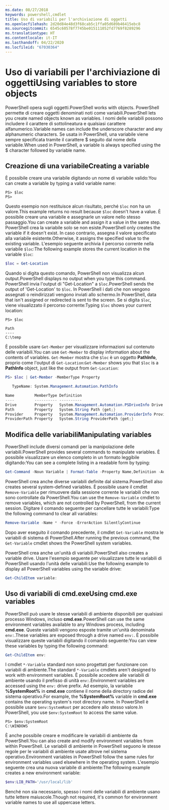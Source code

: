 ```yaml
---
ms.date: 08/27/2018
keywords: powershell,cmdlet
title: Uso di variabili per l'archiviazione di oggetti
ms.openlocfilehash: 2d20d84e48d3f68cab5c1ffa05d689b46415ebc8
ms.sourcegitcommit: 6545c60578f7745be015111052fd7769f8289296
ms.translationtype: HT
ms.contentlocale: it-IT
ms.lasthandoff: 04/22/2020
ms.locfileid: "67030364"
---
```

# <a name="using-variables-to-store-objects"></a><span data-ttu-id="44a3b-103">Uso di variabili per l'archiviazione di oggetti</span><span class="sxs-lookup"><span data-stu-id="44a3b-103">Using variables to store objects</span></span>

<span data-ttu-id="44a3b-104">PowerShell opera sugli oggetti.</span><span class="sxs-lookup"><span data-stu-id="44a3b-104">PowerShell works with objects.</span></span> <span data-ttu-id="44a3b-105">PowerShell permette di creare oggetti denominati noti come variabili.</span><span class="sxs-lookup"><span data-stu-id="44a3b-105">PowerShell lets you create named objects known as variables.</span></span>
<span data-ttu-id="44a3b-106">I nomi delle variabili possono includere il carattere di sottolineatura e qualsiasi carattere alfanumerico.</span><span class="sxs-lookup"><span data-stu-id="44a3b-106">Variable names can include the underscore character and any alphanumeric characters.</span></span> <span data-ttu-id="44a3b-107">Se usata in PowerShell, una variabile viene sempre specificata tramite il carattere \$ seguito dal nome della variabile.</span><span class="sxs-lookup"><span data-stu-id="44a3b-107">When used in PowerShell, a variable is always specified using the \$ character followed by variable name.</span></span>

## <a name="creating-a-variable"></a><span data-ttu-id="44a3b-108">Creazione di una variabile</span><span class="sxs-lookup"><span data-stu-id="44a3b-108">Creating a variable</span></span>

<span data-ttu-id="44a3b-109">È possibile creare una variabile digitando un nome di variabile valido:</span><span class="sxs-lookup"><span data-stu-id="44a3b-109">You can create a variable by typing a valid variable name:</span></span>

```
PS> $loc
PS>
```

<span data-ttu-id="44a3b-110">Questo esempio non restituisce alcun risultato, perché `$loc` non ha un valore.</span><span class="sxs-lookup"><span data-stu-id="44a3b-110">This example returns no result because `$loc` doesn't have a value.</span></span> <span data-ttu-id="44a3b-111">È possibile creare una variabile e assegnarle un valore nello stesso passaggio.</span><span class="sxs-lookup"><span data-stu-id="44a3b-111">You can create a variable and assign it a value in the same step.</span></span> <span data-ttu-id="44a3b-112">PowerShell crea la variabile solo se non esiste.</span><span class="sxs-lookup"><span data-stu-id="44a3b-112">PowerShell only creates the variable if it doesn't exist.</span></span>
<span data-ttu-id="44a3b-113">In caso contrario, assegna il valore specificato alla variabile esistente.</span><span class="sxs-lookup"><span data-stu-id="44a3b-113">Otherwise, it assigns the specified value to the existing variable.</span></span> <span data-ttu-id="44a3b-114">L'esempio seguente archivia il percorso corrente nella variabile `$loc`:</span><span class="sxs-lookup"><span data-stu-id="44a3b-114">The following example stores the current location in the variable `$loc`:</span></span>

```powershell
$loc = Get-Location
```

<span data-ttu-id="44a3b-115">Quando si digita questo comando, PowerShell non visualizza alcun output.</span><span class="sxs-lookup"><span data-stu-id="44a3b-115">PowerShell displays no output when you type this command.</span></span> <span data-ttu-id="44a3b-116">PowerShell invia l'output di "Get-Location" a `$loc`.</span><span class="sxs-lookup"><span data-stu-id="44a3b-116">PowerShell sends the output of 'Get-Location' to `$loc`.</span></span> <span data-ttu-id="44a3b-117">In PowerShell i dati che non vengono assegnati o reindirizzati vengono inviati allo schermo.</span><span class="sxs-lookup"><span data-stu-id="44a3b-117">In PowerShell, data that isn't assigned or redirected is sent to the screen.</span></span> <span data-ttu-id="44a3b-118">Se si digita `$loc`, viene visualizzato il percorso corrente:</span><span class="sxs-lookup"><span data-stu-id="44a3b-118">Typing `$loc` shows your current location:</span></span>

```
PS> $loc

Path
----
C:\temp
```

<span data-ttu-id="44a3b-119">È possibile usare `Get-Member` per visualizzare informazioni sul contenuto delle variabili.</span><span class="sxs-lookup"><span data-stu-id="44a3b-119">You can use `Get-Member` to display information about the contents of variables.</span></span> <span data-ttu-id="44a3b-120">`Get-Member` mostra che `$loc` è un oggetto **PathInfo**, proprio come l'output di `Get-Location`:</span><span class="sxs-lookup"><span data-stu-id="44a3b-120">`Get-Member` shows you that `$loc` is a **PathInfo** object, just like the output from `Get-Location`:</span></span>

```powershell
PS> $loc | Get-Member -MemberType Property

   TypeName: System.Management.Automation.PathInfo

Name         MemberType Definition
----         ---------- ----------
Drive        Property   System.Management.Automation.PSDriveInfo Drive {get;}
Path         Property   System.String Path {get;}
Provider     Property   System.Management.Automation.ProviderInfo Provider {...
ProviderPath Property   System.String ProviderPath {get;}
```

## <a name="manipulating-variables"></a><span data-ttu-id="44a3b-121">Modifica delle variabili</span><span class="sxs-lookup"><span data-stu-id="44a3b-121">Manipulating variables</span></span>

<span data-ttu-id="44a3b-122">PowerShell include diversi comandi per la manipolazione delle variabili.</span><span class="sxs-lookup"><span data-stu-id="44a3b-122">PowerShell provides several commands to manipulate variables.</span></span> <span data-ttu-id="44a3b-123">È possibile visualizzare un elenco completo in un formato leggibile digitando:</span><span class="sxs-lookup"><span data-stu-id="44a3b-123">You can see a complete listing in a readable form by typing:</span></span>

```powershell
Get-Command -Noun Variable | Format-Table -Property Name,Definition -AutoSize -Wrap
```

<span data-ttu-id="44a3b-124">PowerShell crea anche diverse variabili definite dal sistema.</span><span class="sxs-lookup"><span data-stu-id="44a3b-124">PowerShell also creates several system-defined variables.</span></span> <span data-ttu-id="44a3b-125">È possibile usare il cmdlet `Remove-Variable` per rimuovere dalla sessione corrente le variabili che non sono controllate da PowerShell.</span><span class="sxs-lookup"><span data-stu-id="44a3b-125">You can use the `Remove-Variable` cmdlet to remove variables, which are not controlled by PowerShell, from the current session.</span></span> <span data-ttu-id="44a3b-126">Digitare il comando seguente per cancellare tutte le variabili:</span><span class="sxs-lookup"><span data-stu-id="44a3b-126">Type the following command to clear all variables:</span></span>

```powershell
Remove-Variable -Name * -Force -ErrorAction SilentlyContinue
```

<span data-ttu-id="44a3b-127">Dopo aver eseguito il comando precedente, il cmdlet `Get-Variable` mostra le variabili di sistema di PowerShell.</span><span class="sxs-lookup"><span data-stu-id="44a3b-127">After running the previous command, the `Get-Variable` cmdlet shows the PowerShell system variables.</span></span>

<span data-ttu-id="44a3b-128">PowerShell crea anche un'unità di variabili.</span><span class="sxs-lookup"><span data-stu-id="44a3b-128">PowerShell also creates a variable drive.</span></span> <span data-ttu-id="44a3b-129">Usare l'esempio seguente per visualizzare tutte le variabili di PowerShell usando l'unità delle variabili:</span><span class="sxs-lookup"><span data-stu-id="44a3b-129">Use the following example to display all PowerShell variables using the variable drive:</span></span>

```powershell
Get-ChildItem variable:
```

## <a name="using-cmdexe-variables"></a><span data-ttu-id="44a3b-130">Uso di variabili di cmd.exe</span><span class="sxs-lookup"><span data-stu-id="44a3b-130">Using cmd.exe variables</span></span>

<span data-ttu-id="44a3b-131">PowerShell può usare le stesse variabili di ambiente disponibili per qualsiasi processo Windows, incluso **cmd.exe**.</span><span class="sxs-lookup"><span data-stu-id="44a3b-131">PowerShell can use the same environment variables available to any Windows process, including **cmd.exe**.</span></span> <span data-ttu-id="44a3b-132">Queste variabili vengono esposte tramite un'unità denominata `env:`.</span><span class="sxs-lookup"><span data-stu-id="44a3b-132">These variables are exposed through a drive named `env:`.</span></span> <span data-ttu-id="44a3b-133">È possibile visualizzare queste variabili digitando il comando seguente:</span><span class="sxs-lookup"><span data-stu-id="44a3b-133">You can view these variables by typing the following command:</span></span>

```powershell
Get-ChildItem env:
```

<span data-ttu-id="44a3b-134">I cmdlet `*-Variable` standard non sono progettati per funzionare con variabili di ambiente.</span><span class="sxs-lookup"><span data-stu-id="44a3b-134">The standard `*-Variable` cmdlets aren't designed to work with environment variables.</span></span> <span data-ttu-id="44a3b-135">È possibile accedere alle variabili di ambiente usando il prefisso di unità `env:`.</span><span class="sxs-lookup"><span data-stu-id="44a3b-135">Environment variables are accessed using the `env:` drive prefix.</span></span> <span data-ttu-id="44a3b-136">Ad esempio, la variabile **%SystemRoot%** in **cmd.exe** contiene il nome della directory radice del sistema operativo.</span><span class="sxs-lookup"><span data-stu-id="44a3b-136">For example, the **%SystemRoot%** variable in **cmd.exe** contains the operating system's root directory name.</span></span> <span data-ttu-id="44a3b-137">In PowerShell è possibile usare `$env:SystemRoot` per accedere allo stesso valore.</span><span class="sxs-lookup"><span data-stu-id="44a3b-137">In PowerShell, you use `$env:SystemRoot` to access the same value.</span></span>

```
PS> $env:SystemRoot
C:\WINDOWS
```

<span data-ttu-id="44a3b-138">È anche possibile creare e modificare le variabili di ambiente da PowerShell.</span><span class="sxs-lookup"><span data-stu-id="44a3b-138">You can also create and modify environment variables from within PowerShell.</span></span> <span data-ttu-id="44a3b-139">Le variabili di ambiente in PowerShell seguono le stesse regole per le variabili di ambiente usate altrove nel sistema operativo.</span><span class="sxs-lookup"><span data-stu-id="44a3b-139">Environment variables in PowerShell follow the same rules for environment variables used elsewhere in the operating system.</span></span> <span data-ttu-id="44a3b-140">L'esempio seguente crea una nuova variabile di ambiente:</span><span class="sxs-lookup"><span data-stu-id="44a3b-140">The following example creates a new environment variable:</span></span>

```powershell
$env:LIB_PATH='/usr/local/lib'
```

<span data-ttu-id="44a3b-141">Benché non sia necessario, spesso i nomi delle variabili di ambiente usano tutte lettere maiuscole.</span><span class="sxs-lookup"><span data-stu-id="44a3b-141">Though not required, it's common for environment variable names to use all uppercase letters.</span></span>
